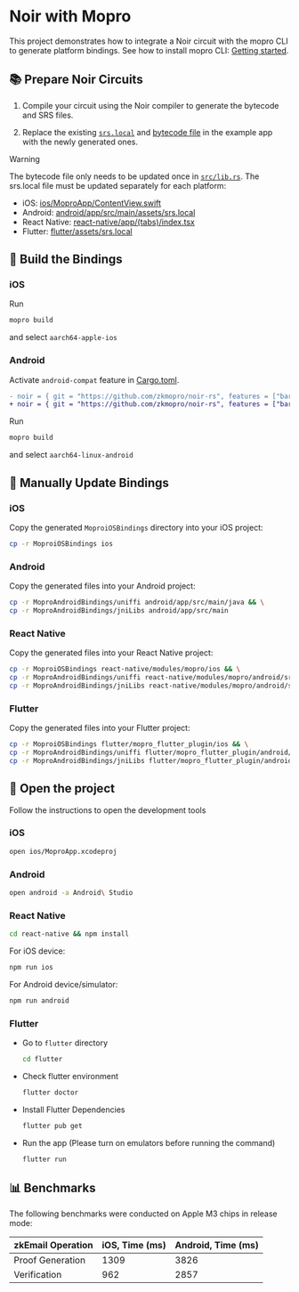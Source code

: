 # Noir with Mopro

This project demonstrates how to integrate a Noir circuit with the mopro CLI to generate platform bindings.
See how to install mopro CLI: [Getting started](https://zkmopro.org/docs/getting-started).

## 📚 Prepare Noir Circuits

1. Compile your circuit using the Noir compiler to generate the bytecode and SRS files.

2. Replace the existing [`srs.local`](./public/srs.local) and [bytecode file](./circuit/zkemail_test.json) in the example app with the newly generated ones.

> [!WARNING]  
> The bytecode file only needs to be updated once in [`src/lib.rs`](https://github.com/zkmopro/mopro-zkemail-nr/blob/1c013fd803179eca7a0f0a14a4df87bc973f6c69/src/lib.rs#L53).
> The srs.local file must be updated separately for each platform:
>
> -   iOS: [ios/MoproApp/ContentView.swift](https://github.com/zkmopro/mopro-zkemail-nr/blob/1c013fd803179eca7a0f0a14a4df87bc973f6c69/ios/MoproApp/ContentView.swift#L93)
> -   Android: [android/app/src/main/assets/srs.local](https://github.com/zkmopro/mopro-zkemail-nr/blob/main/android/app/src/main/assets/srs.local)
> -   React Native: [react-native/app/(tabs)/index.tsx](<https://github.com/zkmopro/mopro-zkemail-nr/blob/1c013fd803179eca7a0f0a14a4df87bc973f6c69/react-native/app/(tabs)/index.tsx#L16>)
> -   Flutter: [flutter/assets/srs.local](https://github.com/zkmopro/mopro-zkemail-nr/blob/main/flutter/assets/srs.local)

## 🔧 Build the Bindings

### iOS

Run

```sh
mopro build
```

and select `aarch64-apple-ios`

### Android

Activate `android-compat` feature in [Cargo.toml](./Cargo.toml).

```diff
- noir = { git = "https://github.com/zkmopro/noir-rs", features = ["barretenberg"] }
+ noir = { git = "https://github.com/zkmopro/noir-rs", features = ["barretenberg", "android-compat"] }
```

Run

```sh
mopro build
```

and select `aarch64-linux-android`

## 🔄 Manually Update Bindings

### iOS

Copy the generated `MoproiOSBindings` directory into your iOS project:

```sh
cp -r MoproiOSBindings ios
```

### Android

Copy the generated files into your Android project:

```sh
cp -r MoproAndroidBindings/uniffi android/app/src/main/java && \
cp -r MoproAndroidBindings/jniLibs android/app/src/main
```

### React Native

Copy the generated files into your React Native project:

```sh
cp -r MoproiOSBindings react-native/modules/mopro/ios && \
cp -r MoproAndroidBindings/uniffi react-native/modules/mopro/android/src/main/java && \
cp -r MoproAndroidBindings/jniLibs react-native/modules/mopro/android/src/main
```

### Flutter

Copy the generated files into your Flutter project:

```sh
cp -r MoproiOSBindings flutter/mopro_flutter_plugin/ios && \
cp -r MoproAndroidBindings/uniffi flutter/mopro_flutter_plugin/android/src/main/kotlin && \
cp -r MoproAndroidBindings/jniLibs flutter/mopro_flutter_plugin/android/src/main
```

## 📂 Open the project

Follow the instructions to open the development tools

### iOS

```sh
open ios/MoproApp.xcodeproj
```

### Android

```sh
open android -a Android\ Studio
```

### React Native

```sh
cd react-native && npm install
```

For iOS device:

```sh
npm run ios
```

For Android device/simulator:

```sh
npm run android
```

### Flutter

-   Go to `flutter` directory

    ```sh
    cd flutter
    ```

-   Check flutter environment

    ```sh
    flutter doctor
    ```

-   Install Flutter Dependencies

    ```sh
    flutter pub get
    ```

-   Run the app (Please turn on emulators before running the command)
    ```sh
    flutter run
    ```

## 📊 Benchmarks

The following benchmarks were conducted on Apple M3 chips in release mode:

| zkEmail Operation | iOS, Time (ms) | Android, Time (ms) |
| ----------------- | -------------- | ------------------ |
| Proof Generation  | 1309           | 3826               |
| Verification      | 962            | 2857               |
